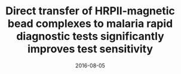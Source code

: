 ---
title: 'Direct transfer of HRPII-magnetic bead complexes to malaria rapid diagnostic tests significantly improves test sensitivity'
collection: publications
permalink: /publication/2016-direct-transfer-of-hrpii
date: 2016-08-05
venue: 'Malaria Journal'
paperurl: '/files/pdf/research/Direct transfer of HRPII-magnetic bead complexes to malaria rapid diagnostic tests significantly improves test sensitivity.pdf'
link: 'https://doi.org/10.1186/s12936-016-1448-6'
code: 
github:
citation: 'Ricks, K.M., Adams, N.M., Scherr, T.F. et al. Direct transfer of HRPII-magnetic bead complexes to malaria rapid diagnostic tests significantly improves test sensitivity. Malar J 15, 399 (2016). https://doi.org/10.1186/s12936-016-1448-6'
undergrad: false
countries: 
    - usa
tags: 
    - diagnostics
    - malaria
---